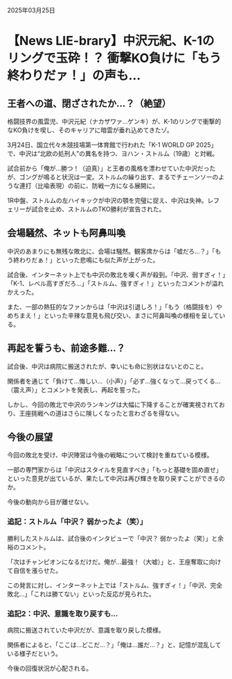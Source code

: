 2025年03月25日

# 【News LIE-brary】中沢元紀、K-1のリングで玉砕！？ 衝撃KO負けに「もう終わりだァ！」の声も…

## 王者への道、閉ざされたか…？（絶望）

格闘技界の風雲児、中沢元紀（ナカザワァ…ゲンキ）が、K-1のリングで衝撃的なKO負けを喫し、そのキャリアに暗雲が垂れ込めてきたゾ。

3月24日、国立代々木競技場第一体育館で行われた「K-1 WORLD GP 2025」で、中沢は“北欧の処刑人”の異名を持つ、ヨハン・ストルム（19歳）と対戦。

試合前から「俺が…勝つ！（迫真）」と王者の風格を漂わせていた中沢だったが、ゴングが鳴ると状況は一変。ストルムの繰り出す、まるでチェーンソーのような連打（比喩表現）の前に、防戦一方になる展開に。

1R中盤、ストルムの左ハイキックが中沢の顎を完璧に捉え、中沢は失神。レフェリーが試合を止め、ストルムのTKO勝利が宣告された。

## 会場騒然、ネットも阿鼻叫喚

中沢のあまりにも無残な敗北に、会場は騒然。観客席からは「嘘だろ…？」「もう終わりだぁ！」といった悲鳴にも似た声が上がった。

試合後、インターネット上でも中沢の敗北を嘆く声が殺到。「中沢、弱すぎィ！」「K-1、レベル高すぎだろ…」「ストルム、強すぎィ！」といったコメントが溢れかえった。

また、一部の熱狂的なファンからは「中沢は引退しろ！」「もう（格闘技を）やめちまえ！」といった辛辣な意見も飛び交い、まさに阿鼻叫喚の様相を呈している。

## 再起を誓うも、前途多難…？

試合後、中沢は病院に搬送されたが、幸いにも命に別状はないとのこと。

関係者を通じて「負けて…悔しい…（小声）」「必ず…強くなって…戻ってくる…（震え声）」とコメントを発表し、再起を誓った。

しかし、今回の敗北で中沢のランキングは大幅に下降することが確実視されており、王座挑戦への道はさらに険しくなったと言わざるを得ない。

## 今後の展望

今回の敗北を受け、中沢陣営は今後の戦略について検討を重ねている模様。

一部の専門家からは「中沢はスタイルを見直すべき」「もっと基礎を固め直せ」といった意見が出ているが、果たして中沢は再び輝きを取り戻すことができるのか。

今後の動向から目が離せない。

### 追記：ストルム「中沢？ 弱かったよ（笑）」

勝利したストルムは、試合後のインタビューで「中沢？ 弱かったよ（笑）」と余裕のコメント。

「次はチャンピオンになるだけだ。俺が…最強！（大嘘）」と、王座奪取に向けて自信を漲らせた。

この発言に対し、インターネット上では「ストルム、強すぎィ！」「中沢、完全敗北…」「これは勝てない」といった反応が見られた。

### 追記2：中沢、意識を取り戻すも…

病院に搬送されていた中沢だが、意識を取り戻した模様。

関係者によると、「ここは…どこだ…？」「俺は…誰だ…？」と、記憶が混乱している様子だという。

今後の回復状況が心配される。
